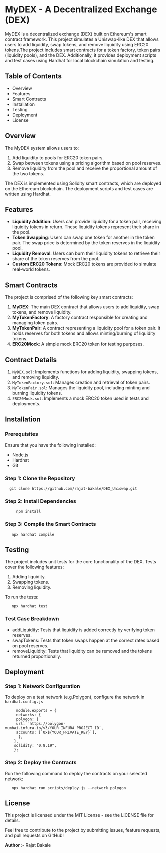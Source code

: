 # MyDEX - A Decentralized Exchange (DEX)
  MyDEX is a decentralized exchange (DEX) built on Ethereum's smart contract framework. This project simulates a Uniswap-like DEX that allows users to add liquidity, swap tokens, and remove liquidity using ERC20 
  tokens.The project includes smart contracts for a token factory, token pairs (liquidity pools), and the DEX. Additionally, it provides deployment scripts and test cases using Hardhat for local blockchain 
  simulation and testing.

## Table of Contents
  - Overview
  - Features
  - Smart Contracts
  - Installation
  - Testing
  - Deployment
  - License

## Overview
  The MyDEX system allows users to:

1. Add liquidity to pools for ERC20 token pairs.
2. Swap between tokens using a pricing algorithm based on pool reserves.
3. Remove liquidity from the pool and receive the proportional amount of the two tokens.

  The DEX is implemented using Solidity smart contracts, which are deployed on the Ethereum blockchain. The deployment scripts and test cases are written using Hardhat.

## Features
  - **Liquidity Addition**: Users can provide liquidity for a token pair, receiving liquidity tokens in return. These liquidity tokens represent their share in the pool.
  - **Token Swapping**: Users can swap one token for another in the token pair. The swap price is determined by the token reserves in the liquidity pool.
  - **Liquidity Removal**: Users can burn their liquidity tokens to retrieve their share of the token reserves from the pool.
  - **Custom ERC20 Tokens**: Mock ERC20 tokens are provided to simulate real-world tokens.

## Smart Contracts
  The project is comprised of the following key smart contracts:

1. **MyDEX**: The main DEX contract that allows users to add liquidity, swap tokens, and remove liquidity.
2. **MyTokenFactory**: A factory contract responsible for creating and managing token pairs.
3. **MyTokenPair**: A contract representing a liquidity pool for a token pair. It holds reserves for both tokens and allows minting/burning of liquidity tokens.
4. **ERC20Mock**: A simple mock ERC20 token for testing purposes.

## Contract Details
1. ``MyDEX.sol``: Implements functions for adding liquidity, swapping tokens, and removing liquidity.
2. ``MyTokenFactory.sol``: Manages creation and retrieval of token pairs.
3. ``MyTokenPair.sol``: Manages the liquidity pool, including minting and burning liquidity tokens.
4. ``ERC20Mock.sol``: Implements a mock ERC20 token used in tests and deployments.

## Installation
### Prerequisites
  Ensure that you have the following installed:
  - Node.js
  - Hardhat
  - Git

### Step 1: Clone the Repository
   ```
     git clone https://github.com/rajat-bakale/DEX_Uniswap.git
  ```
### Step 2: Install Dependencies
  ```
       npm install
  ```

### Step 3: Compile the Smart Contracts
   ```
      npx hardhat compile
  ```

## Testing
  The project includes unit tests for the core functionality of the DEX. Tests cover the following features:

  1. Adding liquidity.
  2. Swapping tokens.
  3. Removing liquidity.

  To run the tests:
   ```
      npx hardhat test
   ```

### Test Case Breakdown
  - addLiquidity: Tests that liquidity is added correctly by verifying token reserves.
  - swapTokens: Tests that token swaps happen at the correct rates based on pool reserves.
  - removeLiquidity: Tests that liquidity can be removed and the tokens returned proportionally.

## Deployment
### Step 1: Network Configuration
  To deploy on a test network (e.g.Polygon), configure the network in `hardhat.config.js`
   
  ```
       module.exports = {
       networks: {
       polygon: {
       url: `https://polygon-mumbai.infura.io/v3/YOUR_INFURA_PROJECT_ID`,
       accounts: [`0x${YOUR_PRIVATE_KEY}`],
        },
      },
      solidity: "0.8.19",
      };
  ```

### Step 2: Deploy the Contracts
   Run the following command to deploy the contracts on your selected network:
   ```
      npx hardhat run scripts/deploy.js --network polygon
   ```
## License
   This project is licensed under the MIT License - see the LICENSE file for details.

  Feel free to contribute to the project by submitting issues, feature requests, and pull requests on GitHub!

**Author** :-
Rajat Bakale







